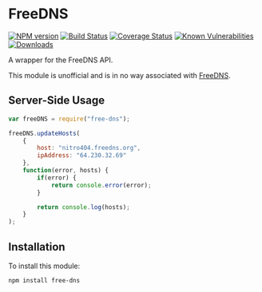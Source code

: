 # FreeDNS

[![NPM version][npm-version-image]][npm-url]
[![Build Status][build-status-image]][build-status-url]
[![Coverage Status][coverage-image]][coverage-url]
[![Known Vulnerabilities][snyk-image]][snyk-url]
[![Downloads][npm-downloads-image]][npm-url]

A wrapper for the FreeDNS API.

This module is unofficial and is in no way associated with [FreeDNS](https://freedns.afraid.org).

## Server-Side Usage

```javascript
var freeDNS = require("free-dns");

freeDNS.updateHosts(
	{
		host: "nitro404.freedns.org",
		ipAddress: "64.230.32.69"
	},
	function(error, hosts) {
		if(error) {
			return console.error(error);
		}

		return console.log(hosts);
	}
);
```

## Installation

To install this module:
```bash
npm install free-dns
```

[npm-url]: https://www.npmjs.com/package/free-dns
[npm-version-image]: https://img.shields.io/npm/v/free-dns.svg
[npm-downloads-image]: http://img.shields.io/npm/dm/free-dns.svg

[build-status-url]: https://travis-ci.org/nitro404/free-dns
[build-status-image]: https://travis-ci.org/nitro404/free-dns.svg?branch=master

[coverage-url]: https://coveralls.io/github/nitro404/free-dns?branch=master
[coverage-image]: https://coveralls.io/repos/github/nitro404/free-dns/badge.svg?branch=master

[snyk-url]: https://snyk.io/test/github/nitro404/free-dns?targetFile=package.json
[snyk-image]: https://snyk.io/test/github/nitro404/free-dns/badge.svg?targetFile=package.json
